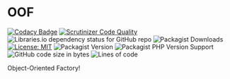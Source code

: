 # OOF

[![Codacy Badge](https://api.codacy.com/project/badge/Grade/9a86e42fa8984897ad76865e43481194)](https://app.codacy.com/gh/abmmhasan/OOF?utm_source=github.com&utm_medium=referral&utm_content=abmmhasan/OOF&utm_campaign=Badge_Grade_Settings)
[![Scrutinizer Code Quality](https://img.shields.io/scrutinizer/quality/g/abmmhasan/oof)](https://scrutinizer-ci.com/g/abmmhasan/oof)
![Libraries.io dependency status for GitHub repo](https://img.shields.io/librariesio/github/abmmhasan/oof)
![Packagist Downloads](https://img.shields.io/packagist/dt/abmmhasan/oof)
[![License: MIT](https://img.shields.io/badge/License-MIT-green.svg)](https://opensource.org/licenses/MIT)
![Packagist Version](https://img.shields.io/packagist/v/abmmhasan/oof)
![Packagist PHP Version Support](https://img.shields.io/packagist/php-v/abmmhasan/oof)
![GitHub code size in bytes](https://img.shields.io/github/languages/code-size/abmmhasan/oof)
![Lines of code](https://img.shields.io/tokei/lines/github/abmmhasan/oof)

Object-Oriented Factory!
